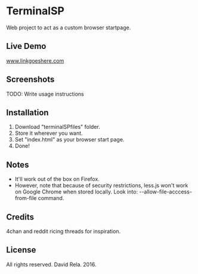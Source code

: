 # TerminalSP
Web project to act as a custom browser startpage.
## Live Demo
www.linkgoeshere.com
## Screenshots
TODO: Write usage instructions
## Installation
1. Download "terminalSPfiles" folder.
2. Store it wherever you want.
3. Set "index.html" as your browser start page.
4. Done!
## Notes
- It'll work out of the box on Firefox.
- However, note that because of security restrictions, less.js won't work on Google Chrome when stored locally. Look into: --allow-file-acccess-from-file command.
## Credits
4chan and reddit ricing threads for inspiration.
## License
All rights reserved. David Rela. 2016.
